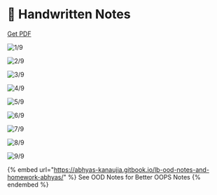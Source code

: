 # 📔 Handwritten Notes

[Get PDF](26%20Time%20complexity%20of%20Recursive%20Algorithm%20%26%20OOPs%20I.pdf)

![1/9](<../.gitbook/assets/DocScanner 10-Jun-2022 6-15 pm\_1.jpg>)

![2/9](<../.gitbook/assets/DocScanner 10-Jun-2022 6-15 pm\_2.jpg>)

![3/9](<../.gitbook/assets/DocScanner 10-Jun-2022 6-15 pm\_3.jpg>)

![4/9](<../.gitbook/assets/DocScanner 10-Jun-2022 6-15 pm\_4.jpg>)

![5/9](<../.gitbook/assets/DocScanner 10-Jun-2022 6-15 pm\_5.jpg>)

![6/9](<../.gitbook/assets/DocScanner 10-Jun-2022 6-15 pm\_6.jpg>)

![7/9](<../.gitbook/assets/DocScanner 10-Jun-2022 6-15 pm\_7.jpg>)

![8/9](<../.gitbook/assets/DocScanner 10-Jun-2022 6-15 pm\_8.jpg>)

![9/9](<../.gitbook/assets/DocScanner 10-Jun-2022 6-15 pm\_9.jpg>)

{% embed url="https://abhyas-kanaujia.gitbook.io/lb-ood-notes-and-homework-abhyas/" %}
See OOD Notes for Better OOPS Notes
{% endembed %}
